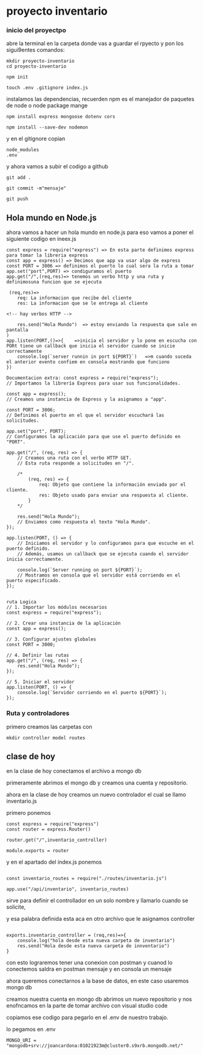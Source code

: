 # proyecto inventario 
### inicio del proyectpo 
abre la terminal en la carpeta donde vas a guardar el rpyecto y
pon los sigui9entes comandos:

```
mkdir proyecto-inventario
cd proyecto-inventario
```

```
npm init 
```
``` 
touch .env .gitignore index.js
```
instalamos las dependencias, recuerden npm es el manejador de paquetes de node o node package mange
```
npm install express mongoose dotenv cors
```
```
npm install --save-dev nodemon
```
y en el gitignore copian 
```
node_modules
.env
```
y ahora vamos a subir el codigo a github

```
git add .
```
```
git commit -m"mensaje"
```
```
git push
```

## Hola mundo en Node.js
ahora vamos a hacer un hola mundo en node.js para eso vamos a poner el siguiente codigo en ineex.js
```
const express = require("express") => En esta parte definimos express para tomar la libreria express
const app = express() => Decimos que app va usar algo de express
const PORT = 3006 => definimos el puerto lo cual sera la ruta a tomar 
app.set("port",PORT) => condiguramos el puerto
app.get("/",(req,res)=> tenemos un verbo http y una ruta y definimosuna funcion que se ejecuta

 (req,res)=>
    req: La informacion que recibe del cliente
    res: La informacion que se le entrega al cliente

<!-- hay verbos HTTP -->

    res.send("Hola Mundo")  => estoy enviando la respuesta que sale en pantalla
)
app.listen(PORT,()=>{    =>inicia el servidor y lo pone en escucha con PORt tiene un callback que inicia el servidor cuando se inicie correctamente
    console.log(`server runnin in port ${PORT}`)   =>m cuando suceda el anterior evento confiem en consola mostrando que funciono
})
```

```
Documentacion extra: const express = require("express"); 
// Importamos la librería Express para usar sus funcionalidades.

const app = express(); 
// Creamos una instancia de Express y la asignamos a "app".

const PORT = 3006; 
// Definimos el puerto en el que el servidor escuchará las solicitudes.

app.set("port", PORT); 
// Configuramos la aplicación para que use el puerto definido en "PORT".

app.get("/", (req, res) => { 
    // Creamos una ruta con el verbo HTTP GET. 
    // Esta ruta responde a solicitudes en "/".

    /*
        (req, res) => {
            req: Objeto que contiene la información enviada por el cliente.
            res: Objeto usado para enviar una respuesta al cliente.
        }
    */

    res.send("Hola Mundo");  
    // Enviamos como respuesta el texto "Hola Mundo".
});

app.listen(PORT, () => { 
    // Iniciamos el servidor y lo configuramos para que escuche en el puerto definido.
    // Además, usamos un callback que se ejecuta cuando el servidor inicia correctamente.

    console.log(`Server running on port ${PORT}`); 
    // Mostramos en consola que el servidor está corriendo en el puerto especificado.
});


```
```
ruta Logica 
// 1. Importar los módulos necesarios
const express = require("express");

// 2. Crear una instancia de la aplicación
const app = express();

// 3. Configurar ajustes globales
const PORT = 3000;

// 4. Definir las rutas
app.get("/", (req, res) => {
    res.send("Hola Mundo");
});

// 5. Iniciar el servidor
app.listen(PORT, () => {
    console.log(`Servidor corriendo en el puerto ${PORT}`);
});

```
### Ruta y controladores
primero creamos las carpetas con 
```
mkdir controller model routes
```

## clase de hoy
en la clase de hoy conectamos el archivo a mongo db

primeramente abrimos el mongo db y creamos una cuenta y repositorio.


ahora en la clase de hoy creamos un nuevo controlador el cual se llamo inventario.js


primero ponemos 

```
const express = require("express")
const router = express.Router()

router.get("/",inventario_controller)

module.exports = router
```

y en el apartado del index.js ponemos 

```

const inventario_routes = require("./routes/inventario.js")

app.use("/api/inventario", inventario_routes)

```

sirve para definir el controllador en un solo nombre y llamarlo cuando se solicite, 



y esa palabra definida esta aca en otro archivo que le asignamos controller 

```

exports.inventario_controller = (req,res)=>{
    console.log("hola desde esta nueva carpeta de inventario")
    res.send("Hola desde esta nueva carpeta de innventario")
}
```
con esto lograremos tener una conexion con postman y cuanod lo conectemos saldra en postman mensaje y en consola un mensaje


ahora queremos conectarnos a la base de datos, en este caso usaremos mongo db 

creamos nuestra cuenta en mongo db abrimos un nuevo repositorio y nos enofncamos en la parte de tomar archivo con visual studio code

copiamos ese codigo para pegarlo en el .env de nuestro trabajo.


lo pegamos en .env

```
MONGO_URI = "mongodb+srv://joancardona:01021923m@cluster0.s9xrb.mongodb.net/"
```